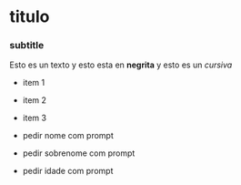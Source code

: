 # titulo
### subtitle

Esto es un texto y esto esta en
**negrita** y esto es un *cursiva*

- item 1
- item 2
- item 3

- pedir nome com prompt
- pedir sobrenome com prompt
- pedir idade com prompt